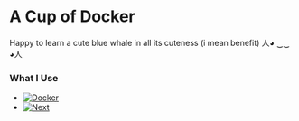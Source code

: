 # A Cup of Docker
Happy to learn a cute blue whale in all its cuteness (i mean benefit) 人◕ ‿‿ ◕人

### What I Use
* [![Docker][Docker-img]][Docker-url]
* [![Next][Next.js]][Next-url]


<!-- MARKDOWN LINKS & IMAGES -->
<!-- https://www.markdownguide.org/basic-syntax/#reference-style-links -->
[Docker-img]: https://img.shields.io/badge/Docker-%230077B5.svg?&style=for-the-badge&logo=docker&logoColor=white
[Docker-url]: https://www.docker.com/

[Next.js]: https://img.shields.io/badge/NextJS-000000?style=for-the-badge&logo=next.js&logoColor=white
[Next-url]: https://nextjs.org/